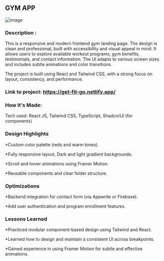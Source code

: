 ## GYM APP

![image](assets/GymApp.png)

### Description :

This is a responsive and modern frontend gym landing page. The design is clean and professional, built with accessibility and visual appeal in mind. It allows users to explore available workout programs, gym benefits, testimonials, and contact information. The UI adapts to various screen sizes and includes subtle animations and color transitions.

The project is built using React and Tailwind CSS, with a strong focus on layout, consistency, and performance.

### Link to project: https://get-fit-go.netlify.app/

### How It's Made:

Tech used: React JS, Tailwind CSS, TypeScript, Shadcn/UI (for components)

### Design Highlights

\*Custom color palette (reds and warm tones).

\*Fully responsive layout, Dark and light gradient backgrounds.

\*Scroll and hover animations using Framer Motion.

\*Reusable components and clear folder structure.

### Optimizations

\*Backend integration for contact form (via Appwrite or Firebase).

\*Add user authentication and program enrollment features.

### Lessons Learned

\*Practiced modular component-based design using Tailwind and React.

\*Learned how to design and maintain a consistent UI across breakpoints.

\*Gained experience in using Framer Motion for subtle and effective animations.
